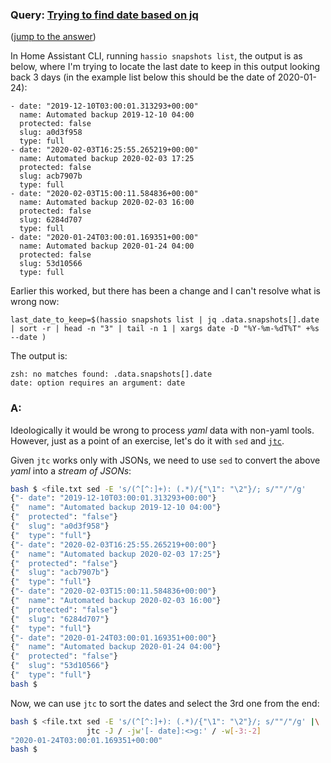 ### Query: [Trying to find date based on jq](https://stackoverflow.com/questions/60045283/trying-to-find-date-based-on-jq)
([jump to the answer]())

In Home Assistant CLI, running `hassio snapshots list`, the output is as below, where I'm trying to locate the last date to keep in this output looking back 3 days (in the example list below this should be the date of 2020-01-24):

    - date: "2019-12-10T03:00:01.313293+00:00"
      name: Automated backup 2019-12-10 04:00
      protected: false
      slug: a0d3f958
      type: full
    - date: "2020-02-03T16:25:55.265219+00:00"
      name: Automated backup 2020-02-03 17:25
      protected: false
      slug: acb7907b
      type: full
    - date: "2020-02-03T15:00:11.584836+00:00"
      name: Automated backup 2020-02-03 16:00
      protected: false
      slug: 6284d707
      type: full
    - date: "2020-01-24T03:00:01.169351+00:00"
      name: Automated backup 2020-01-24 04:00
      protected: false
      slug: 53d10566
      type: full



Earlier this worked, but there has been a change and I can't resolve what is wrong now:

    last_date_to_keep=$(hassio snapshots list | jq .data.snapshots[].date | sort -r | head -n "3" | tail -n 1 | xargs date -D "%Y-%m-%dT%T" +%s --date )

The output is:

    zsh: no matches found: .data.snapshots[].date
    date: option requires an argument: date

### A:
Ideologically it would be wrong to process _yaml_ data with non-yaml tools. However, just as a point of an exercise, let's do it with `sed`
and [`jtc`](https://github.com/ldn-softdev/jtc).

Given `jtc` works only with JSONs, we need to use `sed` to convert the above _yaml_ into a _stream of JSONs_:
```bash
bash $ <file.txt sed -E 's/(^[^:]+): (.*)/{"\1": "\2"}/; s/""/"/g'
{"- date": "2019-12-10T03:00:01.313293+00:00"}
{"  name": "Automated backup 2019-12-10 04:00"}
{"  protected": "false"}
{"  slug": "a0d3f958"}
{"  type": "full"}
{"- date": "2020-02-03T16:25:55.265219+00:00"}
{"  name": "Automated backup 2020-02-03 17:25"}
{"  protected": "false"}
{"  slug": "acb7907b"}
{"  type": "full"}
{"- date": "2020-02-03T15:00:11.584836+00:00"}
{"  name": "Automated backup 2020-02-03 16:00"}
{"  protected": "false"}
{"  slug": "6284d707"}
{"  type": "full"}
{"- date": "2020-01-24T03:00:01.169351+00:00"}
{"  name": "Automated backup 2020-01-24 04:00"}
{"  protected": "false"}
{"  slug": "53d10566"}
{"  type": "full"}
bash $ 
```

Now, we can use `jtc` to sort the dates and select the 3rd one from the end:
```bash
bash $ <file.txt sed -E 's/(^[^:]+): (.*)/{"\1": "\2"}/; s/""/"/g' |\
                 jtc -J / -jw'[- date]:<>g:' / -w[-3:-2]
"2020-01-24T03:00:01.169351+00:00"
bash $ 
```






